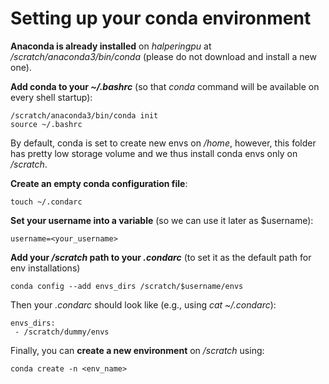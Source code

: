 # Setting up your conda environment

**Anaconda is already installed** on _halperingpu_ at _/scratch/anaconda3/bin/conda_ (please do not download and install a new one).

**Add conda to your _~/.bashrc_** (so that _conda_ command will be available on every shell startup):
```
/scratch/anaconda3/bin/conda init
source ~/.bashrc
```

By default, conda is set to create new envs on _/home_, however, this folder has pretty low storage volume and we thus install conda envs only on _/scratch_. 

**Create an empty conda configuration file**:
```
touch ~/.condarc
```

**Set your username into a variable** (so we can use it later as $username):
```
username=<your_username>
```

**Add your _/scratch_ path to your _.condarc_** (to set it as the default path for env installations)
```
conda config --add envs_dirs /scratch/$username/envs
```

Then your _.condarc_ should look like (e.g., using _cat ~/.condarc_):
```
envs_dirs:
 - /scratch/dummy/envs
```

Finally, you can **create a new environment** on _/scratch_ using:
```
conda create -n <env_name>
```

